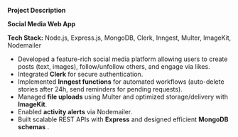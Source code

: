 **Project Description**

**Social Media Web App**

**Tech Stack:** Node.js, Express.js, MongoDB, Clerk, Inngest, Multer, ImageKit, Nodemailer

* Developed a feature-rich social media platform allowing users to create posts (text, images), follow/unfollow others, and engage via likes.
* Integrated **Clerk** for secure authentication.
* Implemented **Inngest functions** for automated workflows (auto-delete stories after 24h, send reminders for pending requests).
* Managed **file uploads** using Multer and optimized storage/delivery with **ImageKit**.
* Enabled **activity alerts** via Nodemailer.
* Built scalable REST APIs with **Express** and designed efficient **MongoDB schemas** .

